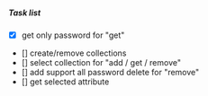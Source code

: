##### Task list
- [x] get only password for "get"
- [] create/remove collections
- [] select collection for "add / get / remove"
- [] add support all password delete for "remove"
- [] get selected attribute 

